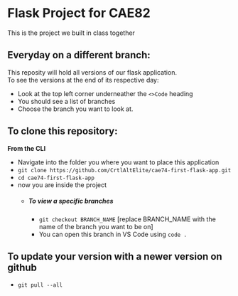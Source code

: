 # Flask Project for CAE82
This is the project we built in class together

## Everyday on a different branch:
This reposity will hold all versions of our flask application.<br>
To see the versions at the end of its respective day:
* Look at the top left corner underneather the `<>Code` heading
* You should see a list of branches
* Choose the branch you want to look at.

## To clone this repository:
**From the CLI**
* Navigate into the folder you where you want to place this application
* `git clone https://github.com/CrtlAltElite/cae74-first-flask-app.git`
* `cd cae74-first-flask-app`
* now you are inside the project
  * ##### To view a specific branches
    * `git checkout BRANCH_NAME` [replace BRANCH_NAME with the name of the branch you want to be on]
    * You can open this branch in VS Code using `code .`
## To update your version with a newer version on github
* `git pull --all`
